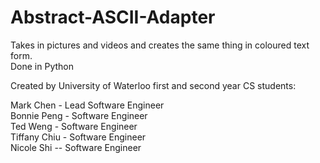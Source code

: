 # Abstract-ASCII-Adapter
Takes in pictures and videos and creates the same thing in coloured text form.  
Done in Python  

Created by University of Waterloo first and second year CS students:  

Mark Chen - Lead Software Engineer  
Bonnie Peng - Software Engineer  
Ted Weng - Software Engineer  
Tiffany Chiu - Software Engineer  
Nicole Shi -- Software Engineer